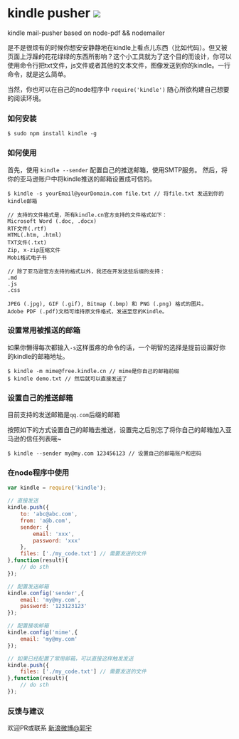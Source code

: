 # kindle pusher ![](https://badge.fury.io/js/kindle.png)

kindle mail-pusher based on node-pdf && nodemailer

是不是很烦有的时候你想安安静静地在kindle上看点儿东西（比如代码）。但又被页面上浮躁的花花绿绿的东西所影响？这个小工具就为了这个目的而设计，你可以使用命令行把txt文件，js文件或者其他的文本文件，图像发送到你的kindle。一行命令，就是这么简单。

当然，你也可以在自己的node程序中 `require('kindle')` 随心所欲构建自己想要的阅读环境。

### 如何安装

`$ sudo npm install kindle -g` 

### 如何使用

首先，使用 `kindle --sender` 配置自己的推送邮箱，使用SMTP服务。
然后，将你的亚马逊账户中将kindle推送的邮箱设置成可信的。

````
$ kindle -s yourEmail@yourDomain.com file.txt // 将file.txt 发送到你的kindle邮箱

// 支持的文件格式是，所有kindle.cn官方支持的文件格式如下：
Microsoft Word (.doc, .docx) 
RTF文件(.rtf) 
HTML(.htm, .html)
TXT文件(.txt) 
Zip, x-zip压缩文件
Mobi格式电子书 

// 除了亚马逊官方支持的格式以外，我还在开发这些后缀的支持：
.md
.js
.css

JPEG (.jpg), GIF (.gif), Bitmap (.bmp) 和 PNG (.png) 格式的图片。
Adobe PDF (.pdf)文档可维持原文件格式，发送至您的Kindle。
````
### 设置常用被推送的邮箱

如果你懒得每次都输入`-s`这样蛋疼的命令的话，一个明智的选择是提前设置好你的kindle的邮箱地址。

````
$ kindle -m mime@free.kindle.cn // mime是你自己的邮箱前缀
$ kindle demo.txt // 然后就可以直接发送了
````

### 设置自己的推送邮箱

目前支持的发送邮箱是`qq.com`后缀的邮箱

按照如下的方式设置自己的邮箱去推送，设置完之后别忘了将你自己的邮箱加入亚马逊的信任列表哦~

````
$ kindle --sender my@my.com 123456123 // 设置自己的邮箱账户和密码
````
### 在node程序中使用

````javascript
var kindle = require('kindle');

// 直接发送
kindle.push({
    to: 'abc@abc.com',
    from: 'a@b.com',
    sender: {
        email: 'xxx',
        password: 'xxx'
    },
    files: ['./my_code.txt'] // 需要发送的文件
},function(result){
    // do sth
});

// 配置发送邮箱
kindle.config('sender',{
    email: 'my@my.com',
    password: '123123123'
});

// 配置接收邮箱
kindle.config('mime',{
    email: 'my@my.com'
});

// 如果已经配置了常用邮箱，可以直接这样触发发送
kindle.push({
    files: ['./my_code.txt'] // 需要发送的文件
},function(result){
    // do sth
});
````

### 反馈与建议

欢迎PR或联系 [新浪微博@郭宇](http://weibo.com/turingou)